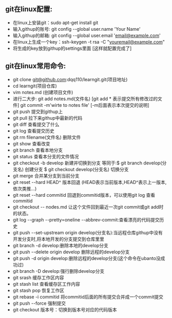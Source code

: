 ## git在linux配置:
* 在linux上安装git：sudo apt-get install git
* 输入githup的账号: git config --global user.name 'Your Name'
* 输入githup的邮箱: git config --global user.email 'email@example.com'
* 在linux上生成一个key：ssh-keygen -t rsa -C "youremail@example.com"
* 将生成的key放到githup的settings里面   [这样就配置完成了]

## git在linux常用命令:
* git clone git@github.com:dqq110/learngit.git(项目地址)
* cd learngit(项目仓库)
* vim notes.md (创建项目文件)
* 进行二大步: git add notes.md(文件名) [git add * 表示提交所有修改过的文件]
             git commit -m'wirte to notes file'  [-m后面表示本次提交的说明]   
* git push 提交到githup上
* git pull 拉下来githup中最新的代码
* git diff 查看提交了什么
* git log 查看提交历史
* git rm filename(文件名) 删除文件
* git show 查看改变
* git branch 查看本地分支
* git status 查看本分支的文件情况
* git checkout -b develop 新建并切换到分支
   等同于:$ git branch develop(分支名) 创建分支
         $ git checkout develop(分支名) 切换分支
* git merge <name> 合并某分支到当前分支
* git reset --hard HEAD^ 版本回退  (HEAD表示当前版本,HEAD^表示上一版本,依次类推...)
* git reset --hard commitid 回退到commitid版本，可以使用git log 查看commitid
* git checkout -- nodes.md 让这个文件回到最近一次git commit或git add时的状态。
* git log --graph --pretty=oneline --abbrev-commit:查看漂亮的代码提交历史
* git push --set-upstream origin develop(分支名):当远程仓库githup中没有开发分支时,将本地开发的分支提交到仓库里里
* git branch -d develop:删除本地的develop分支
* git push --delete origin develop 删除远程的develop分支
* git push -d origin develop:删除远程的develop分支(这个命令在ubanto没成功过)
* git branch -D develop:强行删除develop分支
* git srash 缓存工作区内容
* git stash list 查看缓存区工作内容
* git stash pop 恢复工作区
* git rebase -i commitid 将commitid后面的所有提交合并成一个commit提交
* git push --force  强制提交
* git checkout 版本号：切换到版本号对应的代码版本
